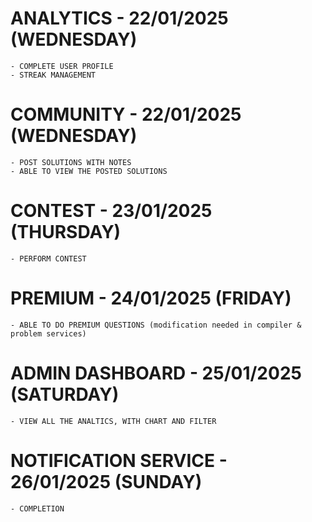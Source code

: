 # ANALYTICS - 22/01/2025 (WEDNESDAY)
    - COMPLETE USER PROFILE
    - STREAK MANAGEMENT
# COMMUNITY - 22/01/2025 (WEDNESDAY)
    - POST SOLUTIONS WITH NOTES
    - ABLE TO VIEW THE POSTED SOLUTIONS
# CONTEST   - 23/01/2025 (THURSDAY)
    - PERFORM CONTEST
# PREMIUM   - 24/01/2025 (FRIDAY)
    - ABLE TO DO PREMIUM QUESTIONS (modification needed in compiler & problem services)
# ADMIN DASHBOARD - 25/01/2025 (SATURDAY)
    - VIEW ALL THE ANALTICS, WITH CHART AND FILTER
# NOTIFICATION SERVICE - 26/01/2025 (SUNDAY)
    - COMPLETION